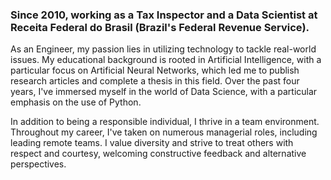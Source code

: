 ### Since 2010, working as a Tax Inspector and a Data Scientist at Receita Federal do Brasil (Brazil's Federal Revenue Service).

As an Engineer, my passion lies in utilizing technology to tackle real-world issues. My educational background is rooted in Artificial Intelligence, with a particular focus on Artificial Neural Networks, which led me to publish research articles and complete a thesis in this field. Over the past four years, I've immersed myself in the world of Data Science, with a particular emphasis on the use of Python.

In addition to being a responsible individual, I thrive in a team environment. Throughout my career, I've taken on numerous managerial roles, including leading remote teams. I value diversity and strive to treat others with respect and courtesy, welcoming constructive feedback and alternative perspectives.


<!--
**faqmoura/faqmoura** is a ✨ _special_ ✨ repository because its `README.md` (this file) appears on your GitHub profile.

Here are some ideas to get you started:

-  I’m currently working on ...
- 🌱 I’m currently learning ...
- 👯 I’m looking to collaborate on ...
- 🤔 I’m looking for help with ...
- 💬 Ask me about ...
- 📫 How to reach me: ...
- 😄 Pronouns: ...
- ⚡ Fun fact: ...
-->
